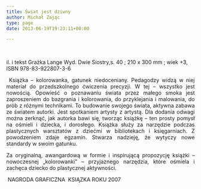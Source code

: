 ```yaml
---
title: Świat jest dziwny
author: Michał Zając
type: page
date: 2013-06-19T19:23:11+00:00

---
```

&nbsp;

il. i tekst Grażka Lange Wyd. Dwie Siostry,s. 40 ; 210 x 300 mm ; wiek +3, ISBN 978-83-922807-3-6

<p style="text-align: justify;">
   Książka &#8211; kolorowanka, gatunek niedoceniany. Pedagodzy widzą w niej materiał do przedszkolnego ćwiczenia precyzji. W tej – wszystko jest nowością. Opowieść o poznawaniu świata przez małego smoka jest zaproszeniem do bazgrania i kolorowania, do przyklejania i malowania, do prób z różnymi technikami. To budowanie swojego świata, aktywna zabawa ze światem autorki. Jest spotkaniem artysty z artystą. Dla dodania odwagi można zerknąć, jak autorka bawi się, tworząc książkę – ten prosty pomysł na ośmieli i dziecka, i dorosłego. Książka służy za narzędzie podczas plastycznych warsztatów z dziećmi w bibliotekach i księgarniach. Z powodzeniem zdaje egzamin. Stwarza nadzieję, że wytyczy nowe standardy w swoim gatunku.
</p>

<p style="text-align: justify;">
  Za oryginalną, awangardową w formie i inspirującą propozycję książki – nowoczesnej „kolorowanki” – przyjaznego narzędzia, które ośmiela i zachęca dziecko do plastycznej aktywności.
</p>

 NAGRODA GRAFICZNA  KSIĄZKA ROKU 2007